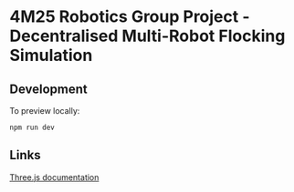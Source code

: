 # 4M25 Robotics Group Project - Decentralised Multi-Robot Flocking Simulation

## Development

To preview locally:

```shell
npm run dev
```

## Links

[Three.js documentation](https://threejs.org/docs/#manual/en/introduction/Creating-a-scene)